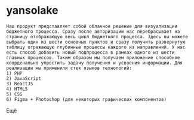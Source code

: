 # yansolake

    Наш продукт представляет собой облачное решение для визуализации бюджетного процесса. Сразу после авторизации нас перебрасывает на страницу отображающую весь цикл бюджетного процесса. Здесь вы можете выбрать один из шести основных пунктов и сразу получить развернутую таблицу отражающую глубинные процессы каждого из направлений. У нас есть способ добавить новый подпроцесса в рамках одного из шести главных процессов. Таким образом мы получаем приложение способное коорденально упростить задачу получения и усвоения информации. Для реализации мы применили стек языков технологий:
    1) PHP
    2) JavaScript
    3) ReactJS
    4) HTML5
    5) CSS
    6) Figma + Photoshop (для некоторых графических компонентов)

Ещё
